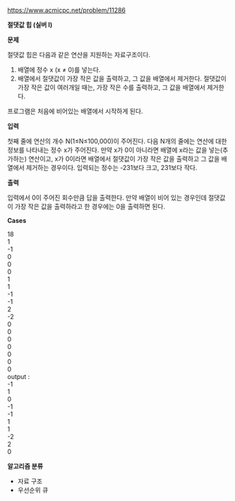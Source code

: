 https://www.acmicpc.net/problem/11286

**절댓값 힙 (실버 I)**

**문제**

절댓값 힙은 다음과 같은 연산을 지원하는 자료구조이다.

1. 배열에 정수 x (x ≠ 0)를 넣는다.
2. 배열에서 절댓값이 가장 작은 값을 출력하고, 그 값을 배열에서 제거한다. 절댓값이 가장 작은 값이 여러개일 때는, 가장 작은 수를 출력하고, 그 값을 배열에서 제거한다.

프로그램은 처음에 비어있는 배열에서 시작하게 된다.

**입력**

첫째 줄에 연산의 개수 N(1≤N≤100,000)이 주어진다. 다음 N개의 줄에는 연산에 대한 정보를 나타내는 정수 x가 주어진다. 만약 x가 0이 아니라면 배열에 x라는 값을 넣는(추가하는) 연산이고, x가 0이라면 배열에서 절댓값이 가장 작은 값을 출력하고 그 값을 배열에서 제거하는 경우이다. 입력되는 정수는 -231보다 크고, 231보다 작다.

**출력**

입력에서 0이 주어진 회수만큼 답을 출력한다. 만약 배열이 비어 있는 경우인데 절댓값이 가장 작은 값을 출력하라고 한 경우에는 0을 출력하면 된다.

**Cases**

18<br>
1<br>
-1<br>
0<br>
0<br>
0<br>
1<br>
1<br>
-1<br>
-1<br>
2<br>
-2<br>
0<br>
0<br>
0<br>
0<br>
0<br>
0<br>
0<br>
output :<br>
-1<br>
1<br>
0<br>
-1<br>
-1<br>
1<br>
1<br>
-2<br>
2<br>
0

**알고리즘 분류**

- 자료 구조
- 우선순위 큐